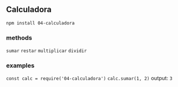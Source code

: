 ## Calculadora

```npm install 04-calculadora```

### methods
```sumar```
```restar```
```multiplicar```
```dividir```

### examples
```const calc = require('04-calculadora')```
```calc.sumar(1, 2)```
output: ```3```